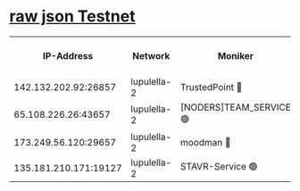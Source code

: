 [raw json Testnet](https://rpc-check.jaclalt.stavr.tech/jaclalt/rpc-jaclalt-result.json)
=

<table><tr><th>IP-Address</th><th>Network</th><th>Moniker</th><th>Latest Block Height</th><th>Earliest Block Height</th><th>Catching Up</th><th>Tx Index</th><th>Voting Power</th><th>Scan Time</th></tr><tr><td>142.132.202.92:26857</td><td>lupulella-2</td><td>TrustedPoint 🔴</td><td>6747433</td><td>6282001</td><td>False</td><td>off</td><td>5</td><td>2024-02-20T00:46:03.232484948UTC</td></tr><tr><td>65.108.226.26:43657</td><td>lupulella-2</td><td>[NODERS]TEAM_SERVICE 🟢</td><td>6747433</td><td>6282001</td><td>False</td><td>on</td><td>0</td><td>2024-02-20T00:46:03.577106243UTC</td></tr><tr><td>173.249.56.120:29657</td><td>lupulella-2</td><td>moodman 🔴</td><td>6747433</td><td>6647433</td><td>False</td><td>off</td><td>940134</td><td>2024-02-20T00:46:02.966697415UTC</td></tr><tr><td>135.181.210.171:19127</td><td>lupulella-2</td><td>STAVR-Service 🟢</td><td>6747431</td><td>6747001</td><td>False</td><td>on</td><td>0</td><td>2024-02-20T00:45:54.372069159UTC</td></tr></table>
